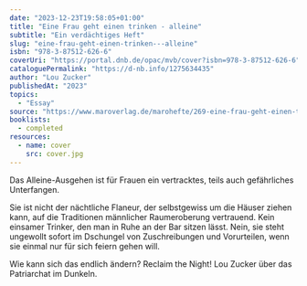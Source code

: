 ```yaml
---
date: "2023-12-23T19:58:05+01:00"
title: "Eine Frau geht einen trinken - alleine"
subtitle: "Ein verdächtiges Heft"
slug: "eine-frau-geht-einen-trinken---alleine"
isbn: "978-3-87512-626-6"
coverUri: "https://portal.dnb.de/opac/mvb/cover?isbn=978-3-87512-626-6"
cataloguePermalink: "https://d-nb.info/1275634435"
author: "Lou Zucker"
publishedAt: "2023"
topics:
  - "Essay"
source: "https://www.maroverlag.de/marohefte/269-eine-frau-geht-einen-trinken-alleine-9783875126266.html"
booklists:
  - completed
resources:
  - name: cover
    src: cover.jpg
---
```


Das Alleine-Ausgehen ist für Frauen ein vertracktes, teils auch gefährliches 
Unterfangen.

Sie ist nicht der nächtliche Flaneur, der selbstgewiss um die Häuser ziehen kann, 
auf die Traditionen männlicher Raumeroberung vertrauend. Kein einsamer Trinker, 
den man in Ruhe an der Bar sitzen lässt. Nein, sie steht ungewollt sofort im 
Dschungel von Zuschreibungen und Vorurteilen, wenn sie einmal nur für sich 
feiern gehen will.

Wie kann sich das endlich ändern? Reclaim the Night! Lou Zucker über das 
Patriarchat im Dunkeln.